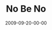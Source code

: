 ---
layout: message
category: message
series: "Commitment"
title: "No Be No"
date: 2009-09-20-00-00
message_id: 582
audio-description: "Brian Tome discusses why setting good boundaries and saying \"no\" is critical to making healthy commitments."
audio: "http://s3.amazonaws.com/crossroadsaudiomessages/Commitment2.mp3"
audio-title: "No Be No"
audio-duration: "35:38"
video-description: "Brian Tome shares why setting good boundaries and saying \"no\" is critical to making healthy commitments."
video-title: "No Be No"
video: "https://s3.amazonaws.com/crossroadsvideomessages/commitment2.mp4"
video-poster: "https://www.crossroads.net/uploadedfiles/commitment2-still.jpg"
---